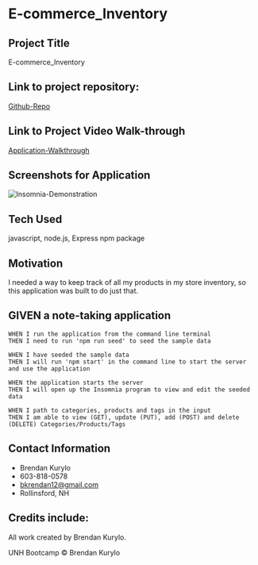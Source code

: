 # E-commerce_Inventory

## Project Title

E-commerce_Inventory

## Link to project repository:

[Github-Repo](https://github.com/Bkrendan12/E-commerce_Inventory)

## Link to Project Video Walk-through

[Application-Walkthrough](https://www.youtube.com/watch?v=GPsV2MQvBpc)

## Screenshots for Application

![Insomnia-Demonstration](https://github.com/Bkrendan12/Homework13/blob/main/imgs/insomnia.png)

## Tech Used

javascript, node.js, Express npm package

## Motivation

I needed a way to keep track of all my products in my store inventory, so this application was built to do just that.

## GIVEN a note-taking application

```
WHEN I run the application from the command line terminal
THEN I need to run 'npm run seed' to seed the sample data

WHEN I have seeded the sample data
THEN I will run 'npm start' in the command line to start the server and use the application

WHEN the application starts the server
THEN I will open up the Insomnia program to view and edit the seeded data

WHEN I path to categories, products and tags in the input
THEN I am able to view (GET), update (PUT), add (POST) and delete (DELETE) Categories/Products/Tags

```

## Contact Information

- Brendan Kurylo
- 603-818-0578
- bkrendan12@gmail.com
- Rollinsford, NH

## Credits include:

All work created by Brendan Kurylo.

UNH Bootcamp © Brendan Kurylo
